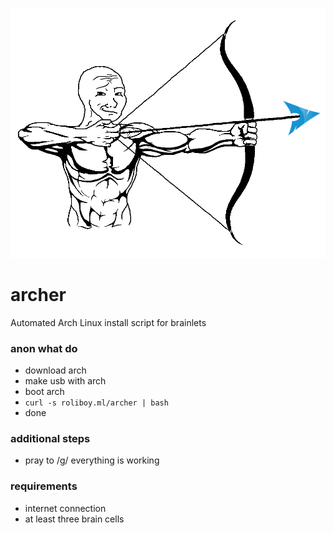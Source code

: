 ![Archer](https://raw.githubusercontent.com/roliboy/archer/master/archer.png)

# archer

Automated Arch Linux install script for brainlets

### anon what do

- download arch
- make usb with arch
- boot arch
- `curl -s roliboy.ml/archer | bash`
- done

### additional steps

- pray to /g/ everything is working

### requirements

- internet connection
- at least three brain cells
